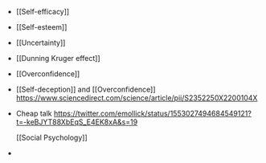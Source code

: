 - [[Self-efficacy]]
- [[Self-esteem]]
- [[Uncertainty]]
- [[Dunning Kruger effect]]
- [[Overconfidence]]
- [[Self-deception]] and [[Overconfidence]] https://www.sciencedirect.com/science/article/pii/S2352250X2200104X
- Cheap talk https://twitter.com/emollick/status/1553027494684549121?t=-keBJYT88XbEqS_E4EK8xA&s=19
  
  [[Social Psychology]]
-